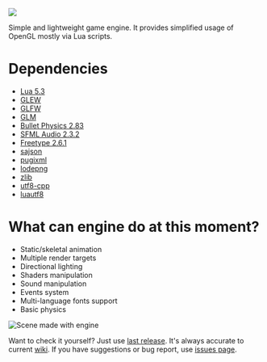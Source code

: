 ![](http://i.imgur.com/x3GSfPD.png)

Simple and lightweight game engine. It provides simplified usage of OpenGL mostly via Lua scripts.

# Dependencies
* [Lua 5.3](http://www.lua.org/start.html)
* [GLEW](http://glew.sourceforge.net)
* [GLFW](http://www.glfw.org/docs/latest)
* [GLM](http://glm.g-truc.net/0.9.7/index.html)
* [Bullet Physics 2.83](http://bulletphysics.org/wordpress)
* [SFML Audio 2.3.2](http://www.sfml-dev.org)
* [Freetype 2.6.1](http://www.freetype.org)
* [sajson](https://github.com/chadaustin/sajson)
* [pugixml](https://github.com/zeux/pugixml)
* [lodepng](https://github.com/lvandeve/lodepng)
* [zlib](http://www.zlib.net)
* [utf8-cpp](http://utfcpp.sourceforge.net)
* [luautf8](https://github.com/starwing/luautf8)

# What can engine do at this moment?
* Static/skeletal animation
* Multiple render targets
* Directional lighting
* Shaders manipulation
* Sound manipulation
* Events system
* Multi-language fonts support
* Basic physics

![Scene made with engine](http://i.imgur.com/VFUB7MN.png)

Want to check it yourself? Just use [last release](https://github.com/SDraw/run-on-coal/releases). It's always accurate to current [wiki](https://github.com/SDraw/run-on-coal/wiki).
If you have suggestions or bug report, use [issues page](https://github.com/SDraw/run-on-coal/issues).

